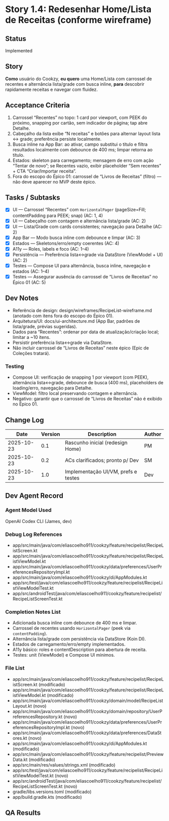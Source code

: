 # Story 1.4: Redesenhar Home/Lista de Receitas (conforme wireframe)

## Status
Implemented

## Story
**Como** usuário do Cookzy,
**eu quero** uma Home/Lista com carrossel de recentes e alternância lista/grade com busca inline,
**para** descobrir rapidamente receitas e navegar com fluidez.

## Acceptance Criteria
1. Carrossel “Recentes” no topo: 1 card por viewport, com PEEK do próximo, snapping por cartão, sem indicador de página; tap abre Detalhe.
2. Cabeçalho da lista exibe “N receitas” e botões para alternar layout lista ↔ grade; preferência persiste localmente.
3. Busca inline na App Bar: ao ativar, campo substitui o título e filtra resultados localmente com debounce de 400 ms; limpar retorna ao título.
4. Estados: skeleton para carregamento; mensagem de erro com ação “Tentar de novo”; se Recentes vazio, exibir placeholder “Sem recentes” + CTA “Criar/Importar receita”.
5. Fora do escopo do Épico 01: carrossel de “Livros de Receitas” (filtro) — não deve aparecer no MVP deste épico.

## Tasks / Subtasks
- [x] UI — Carrossel “Recentes” com `HorizontalPager` (pageSize=Fill; contentPadding para PEEK; snap) (AC: 1, 4)
- [x] UI — Cabeçalho com contagem e alternância lista/grade (AC: 2)
- [x] UI — Lista/Grade com cards consistentes; navegação para Detalhe (AC: 2)
- [x] App Bar — Modo busca inline com debounce e limpar (AC: 3)
- [x] Estados — Skeletons/erro/empty coerentes (AC: 4)
- [x] A11y — Roles, labels e foco (AC: 1–4)
- [x] Persistência — Preferência lista↔grade via DataStore (ViewModel + UI) (AC: 2)
- [x] Testes — Compose UI para alternância, busca inline, navegação e estados (AC: 1–4)
- [x] Testes — Assegurar ausência do carrossel de “Livros de Receitas” no Épico 01 (AC: 5)

## Dev Notes
- Referência de design: design/wireframes/RecipeList-wireframe.md (anotado com itens fora do escopo do Épico 01).
- Arquitetura/UI: docs/ui-architecture.md (App Bar, padrões de lista/grade, prévias sugeridas).
- Dados para “Recentes”: ordenar por data de atualização/criação local; limitar a ~10 itens.
- Persistir preferência lista↔grade via DataStore.
- Não incluir carrossel de “Livros de Receitas” neste épico (Epic de Coleções tratará).

### Testing
- Compose UI: verificação de snapping 1 por viewport (com PEEK), alternância lista↔grade, debounce de busca (400 ms), placeholders de loading/erro, navegação para Detalhe.
- ViewModel: filtro local preservando contagem e alternância.
- Negativo: garantir que o carrossel de “Livros de Receitas” não é exibido no Épico 01.

## Change Log
| Date       | Version | Description                       | Author |
|------------|---------|-----------------------------------|--------|
| 2025-10-23 | 0.1     | Rascunho inicial (redesign Home)  | PM     |
| 2025-10-23 | 0.2     | ACs clarificados; pronto p/ Dev   | SM     |
| 2025-10-23 | 1.0     | Implementação UI/VM, prefs e testes | Dev    |

## Dev Agent Record

### Agent Model Used

OpenAI Codex CLI (James, dev)

### Debug Log References

- app/src/main/java/com/eliascoelho911/cookzy/feature/recipelist/RecipeListScreen.kt
- app/src/main/java/com/eliascoelho911/cookzy/feature/recipelist/RecipeListViewModel.kt
- app/src/main/java/com/eliascoelho911/cookzy/data/preferences/UserPreferencesRepositoryImpl.kt
- app/src/main/java/com/eliascoelho911/cookzy/di/AppModules.kt
- app/src/test/java/com/eliascoelho911/cookzy/feature/recipelist/RecipeListViewModelTest.kt
- app/src/androidTest/java/com/eliascoelho911/cookzy/feature/recipelist/RecipeListScreenTest.kt

### Completion Notes List

- Adicionada busca inline com debounce de 400 ms e limpar.
- Carrossel de recentes usando `HorizontalPager` (peek via `contentPadding`).
- Alternância lista/grade com persistência via DataStore (Koin DI).
- Estados de carregamento/erro/empty implementados.
- A11y básico: roles e contentDescription para abertura de receita.
- Testes: unit (ViewModel) e Compose UI mínimos.

### File List

- app/src/main/java/com/eliascoelho911/cookzy/feature/recipelist/RecipeListScreen.kt (modificado)
- app/src/main/java/com/eliascoelho911/cookzy/feature/recipelist/RecipeListViewModel.kt (modificado)
- app/src/main/java/com/eliascoelho911/cookzy/domain/model/RecipeListLayout.kt (novo)
- app/src/main/java/com/eliascoelho911/cookzy/domain/repository/UserPreferencesRepository.kt (novo)
- app/src/main/java/com/eliascoelho911/cookzy/data/preferences/UserPreferencesRepositoryImpl.kt (novo)
- app/src/main/java/com/eliascoelho911/cookzy/data/preferences/DataStores.kt (novo)
- app/src/main/java/com/eliascoelho911/cookzy/di/AppModules.kt (modificado)
- app/src/main/java/com/eliascoelho911/cookzy/feature/recipelist/PreviewData.kt (modificado)
- app/src/main/res/values/strings.xml (modificado)
- app/src/test/java/com/eliascoelho911/cookzy/feature/recipelist/RecipeListViewModelTest.kt (novo)
- app/src/androidTest/java/com/eliascoelho911/cookzy/feature/recipelist/RecipeListScreenTest.kt (novo)
- gradle/libs.versions.toml (modificado)
- app/build.gradle.kts (modificado)

## QA Results
